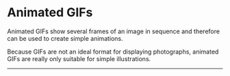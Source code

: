 # Animated GIFs

Animated GIFs show several frames of an image in sequence and therefore can be used to create simple animations.

Because GIFs are not an ideal format for displaying photographs, animated GIFs are really only suitable for simple illustrations.

---
